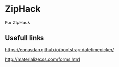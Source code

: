 # ZipHack
For ZipHack

## Usefull links
  https://eonasdan.github.io/bootstrap-datetimepicker/
  
  
  http://materializecss.com/forms.html
  

